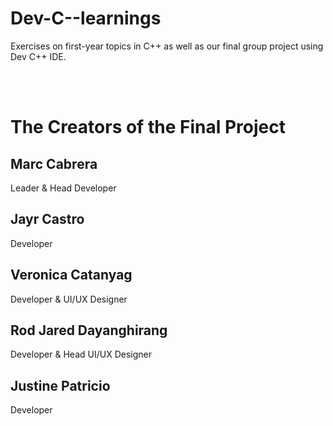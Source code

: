 # Dev-C--learnings
Exercises on first-year topics in C++ as well as our final group project using Dev C++ IDE.

<br>
<br>
<h1>The Creators of the Final Project</h1>
<h2>Marc Cabrera</h2>
<p>Leader & Head Developer</p>
<h2>Jayr Castro</h2>
<p>Developer</p>
<h2>Veronica Catanyag</h2>
<p>Developer & UI/UX Designer</p>
<h2>Rod Jared Dayanghirang</h2>
<p>Developer & Head UI/UX Designer</p>
<h2>Justine Patricio</h2>
<p>Developer</p> <br>
